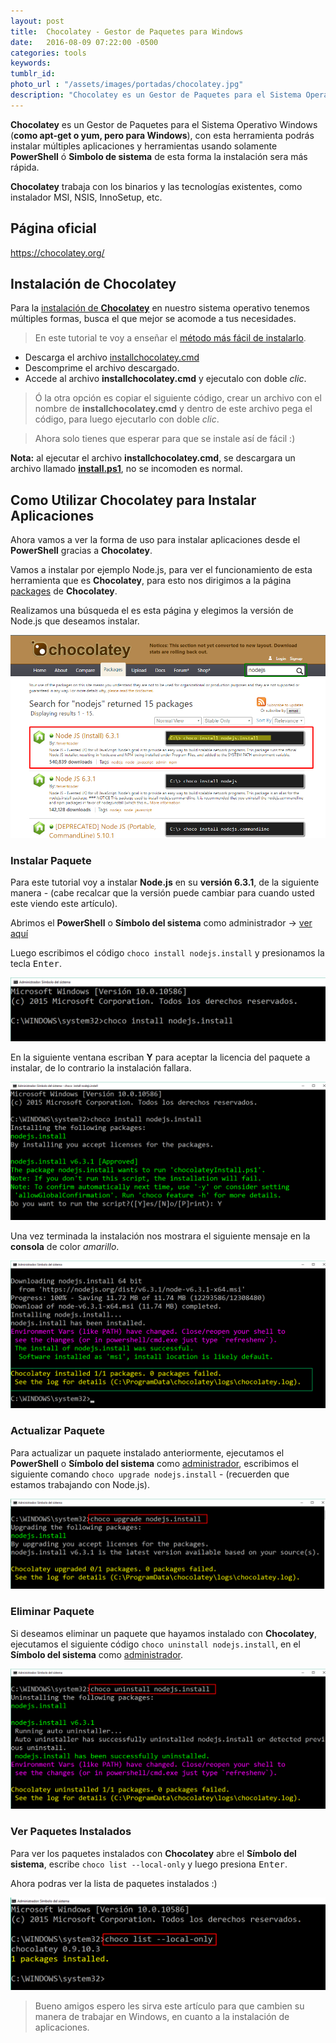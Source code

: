 ```yaml
---
layout: post
title:  Chocolatey - Gestor de Paquetes para Windows 
date:   2016-08-09 07:22:00 -0500
categories: tools
keywords:
tumblr_id:
photo_url : "/assets/images/portadas/chocolatey.jpg"
description: "Chocolatey es un Gestor de Paquetes para el Sistema Operativo Windows (como apt-get o yum, pero para Windows)"
---
```

**Chocolatey** es un Gestor de Paquetes para el Sistema Operativo Windows (**como apt-get o yum, pero para Windows**), con esta herramienta podrás instalar múltiples aplicaciones y herramientas usando solamente **PowerShell** ó **Simbolo de sistema** de esta forma la instalación sera más rápida.

**Chocolatey** trabaja con los binarios y las tecnologías existentes, como instalador MSI, NSIS, InnoSetup, etc.

## Página oficial

<a class="link" href="https://chocolatey.org/" target="_blank">https://chocolatey.org/</a>

## Instalación de Chocolatey

Para la [instalación de **Chocolatey**](https://chocolatey.org/install) en nuestro sistema operativo tenemos múltiples formas, busca el que mejor se acomode a tus necesidades.

> En este tutorial te voy a enseñar el [método más fácil de instalarlo](https://chocolatey.org/install#cmdpowershell-wproxy-server).

<ul class="lista-ordenada">
	<li>Descarga el archivo <a href="https://gist.github.com/01luisrene/dff8667335c61f832a676051db425909/archive/489017d6e12db7755fed0730fa7e78e372bcd491.zip">installchocolatey.cmd</a></li>
	<li>Descomprime el archivo descargado.</li>
	<li>Accede al archivo <strong>installchocolatey.cmd</strong> y ejecutalo con doble <em>clic</em>.</li>
</ul>

> Ó la otra opción es copiar el siguiente código, crear un archivo con el nombre de **installchocolatey.cmd** y dentro de este archivo pega el código, para luego ejecutarlo con doble <em>clic</em>.

<script src="https://gist.github.com/01luisrene/dff8667335c61f832a676051db425909.js"></script>

> Ahora solo tienes que esperar para que se instale así de fácil :)

<strong>Nota:</strong> al ejecutar el archivo **installchocolatey.cmd**, se descargara un archivo llamado [**install.ps1**](https://chocolatey.org/install.ps1), no se incomoden es normal.

## Como Utilizar Chocolatey para Instalar Aplicaciones

Ahora vamos a ver la forma de uso para instalar aplicaciones desde el **PowerShell** gracias a **Chocolatey**.

Vamos a instalar por ejemplo Node.js, para ver el funcionamiento de esta herramienta que es **Chocolatey**, para esto nos dirigimos a la página [packages](https://chocolatey.org/packages) de **Chocolatey**.

Realizamos una búsqueda el es esta página y elegimos la versión de Node.js que deseamos instalar.

![Packages Chocolatey](/assets/images/posts/chocolatey/pagina_packages.png)

### Instalar Paquete

Para este tutorial voy a instalar **Node.js** en su **versión 6.3.1**, de la siguiente manera - (cabe recalcar que la versión puede cambiar para cuando usted este viendo este artículo).

Abrimos el **PowerShell** o **Símbolo del sistema** como administrador -> <a class="link" href="https://goo.gl/ljRIjk" target="_blank">ver aquí</a>

Luego escribimos el código `choco install nodejs.install` y presionamos la tecla <kbd>Enter</kbd>.

![Packages Chocolatey](/assets/images/posts/chocolatey/instalar_nodejs_631.png)

En la siguiente ventana escriban **Y** para aceptar la licencia del paquete a instalar, de lo contrario la instalación fallara.

![Packages Chocolatey](/assets/images/posts/chocolatey/aceptar_yes.png)

Una vez terminada la instalación nos mostrara el siguiente mensaje en la **consola** de color <em>amarillo</em>.

![Packages Chocolatey](/assets/images/posts/chocolatey/mesaje_de_instalacion.png)

### Actualizar Paquete

Para actualizar un paquete instalado anteriormente, ejecutamos el **PowerShell** o **Símbolo del sistema** como [administrador](https://goo.gl/ljRIjk), escribimos el siguiente comando `choco upgrade nodejs.install` - (recuerden que estamos trabajando con Node.js).

![Packages Chocolatey](/assets/images/posts/chocolatey/upgrade_nodejs.png)

### Eliminar Paquete

Si deseamos eliminar un paquete que hayamos instalado con **Chocolatey**, ejecutamos el siguiente código `choco uninstall nodejs.install`, en el **Símbolo del sistema** como [administrador](https://goo.gl/ljRIjk).

![Packages Chocolatey](/assets/images/posts/chocolatey/desinstalar_nodejs.png)

### Ver Paquetes Instalados

Para ver los paquetes instalados con **Chocolatey** abre el **Símbolo del sistema**, escribe `choco list --local-only` y luego presiona <kbd>Enter</kbd>.

Ahora podras ver la lista de paquetes instalados :)

![Packages Chocolatey](/assets/images/posts/chocolatey/lista_paquetes_instalados.png)

> Bueno amigos espero les sirva este artículo para que cambien su manera de trabajar en Windows, en cuanto a la instalación de aplicaciones.